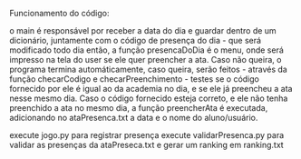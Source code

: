 Funcionamento do código:

o main é responsável por receber a data do dia e guardar dentro de um dicionário, juntamente com o código de presença do dia - que será modificado todo dia
então, a função presencaDoDia é o menu, onde será impresso na tela do user se ele quer preencher a ata. Caso não queira, o programa termina automáticamente, 
caso queira, serão feitos - através da função checarCodigo e checarPreenchimento - testes se o código fornecido por ele é igual ao da academia no dia, e se 
ele já preencheu a ata nesse mesmo dia. Caso o código fornecido esteja correto, e ele não tenha preenchido a ata no mesmo dia, a função preencherAta é executada, 
adicionando no ataPresenca.txt a data e o nome do aluno/usuário.

execute jogo.py para registrar presença
execute validarPresenca.py para validar as presenças da ataPreseca.txt e gerar um ranking em ranking.txt
